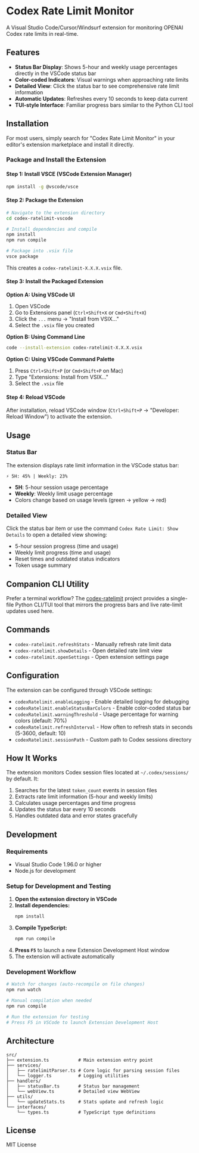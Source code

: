 # Codex Rate Limit Monitor

A Visual Studio Code/Cursor/Windsurf extension for monitoring OPENAI Codex rate limits in real-time.

## Features

- **Status Bar Display**: Shows 5-hour and weekly usage percentages directly in the VSCode status bar
- **Color-coded Indicators**: Visual warnings when approaching rate limits
- **Detailed View**: Click the status bar to see comprehensive rate limit information
- **Automatic Updates**: Refreshes every 10 seconds to keep data current
- **TUI-style Interface**: Familiar progress bars similar to the Python CLI tool

## Installation

For most users, simply search for "Codex Rate Limit Monitor" in your editor's extension marketplace and install it directly.

### Package and Install the Extension

#### Step 1: Install VSCE (VSCode Extension Manager)
```bash
npm install -g @vscode/vsce
```

#### Step 2: Package the Extension
```bash
# Navigate to the extension directory
cd codex-ratelimit-vscode

# Install dependencies and compile
npm install
npm run compile

# Package into .vsix file
vsce package
```

This creates a `codex-ratelimit-X.X.X.vsix` file.

#### Step 3: Install the Packaged Extension

**Option A: Using VSCode UI**
1. Open VSCode
2. Go to Extensions panel (`Ctrl+Shift+X` or `Cmd+Shift+X`)
3. Click the `...` menu → "Install from VSIX..."
4. Select the `.vsix` file you created

**Option B: Using Command Line**
```bash
code --install-extension codex-ratelimit-X.X.X.vsix
```

**Option C: Using VSCode Command Palette**
1. Press `Ctrl+Shift+P` (or `Cmd+Shift+P` on Mac)
2. Type "Extensions: Install from VSIX..."
3. Select the `.vsix` file

#### Step 4: Reload VSCode
After installation, reload VSCode window (`Ctrl+Shift+P` → "Developer: Reload Window") to activate the extension.

## Usage

### Status Bar

The extension displays rate limit information in the VSCode status bar:

```
⚡ 5H: 45% | Weekly: 23%
```

- **5H**: 5-hour session usage percentage
- **Weekly**: Weekly limit usage percentage
- Colors change based on usage levels (green → yellow → red)

### Detailed View

Click the status bar item or use the command `Codex Rate Limit: Show Details` to open a detailed view showing:

- 5-hour session progress (time and usage)
- Weekly limit progress (time and usage)
- Reset times and outdated status indicators
- Token usage summary

## Companion CLI Utility

Prefer a terminal workflow? The [codex-ratelimit](https://github.com/xiangz19/codex-ratelimit) project provides a single-file Python CLI/TUI tool that mirrors the progress bars and live rate-limit updates used here.

## Commands

- `codex-ratelimit.refreshStats` - Manually refresh rate limit data
- `codex-ratelimit.showDetails` - Open detailed rate limit view
- `codex-ratelimit.openSettings` - Open extension settings page

## Configuration

The extension can be configured through VSCode settings:

- `codexRatelimit.enableLogging` - Enable detailed logging for debugging
- `codexRatelimit.enableStatusBarColors` - Enable color-coded status bar
- `codexRatelimit.warningThreshold` - Usage percentage for warning colors (default: 70%)
- `codexRatelimit.refreshInterval` - How often to refresh stats in seconds (5-3600, default: 10)
- `codexRatelimit.sessionPath` - Custom path to Codex sessions directory

## How It Works

The extension monitors Codex session files located at `~/.codex/sessions/` by default. It:

1. Searches for the latest `token_count` events in session files
2. Extracts rate limit information (5-hour and weekly limits)
3. Calculates usage percentages and time progress
4. Updates the status bar every 10 seconds
5. Handles outdated data and error states gracefully

## Development

### Requirements

- Visual Studio Code 1.96.0 or higher
- Node.js for development

### Setup for Development and Testing

1. **Open the extension directory in VSCode**
2. **Install dependencies:**
   ```bash
   npm install
   ```
3. **Compile TypeScript:**
   ```bash
   npm run compile
   ```
4. **Press `F5`** to launch a new Extension Development Host window
5. The extension will activate automatically

### Development Workflow

```bash
# Watch for changes (auto-recompile on file changes)
npm run watch

# Manual compilation when needed
npm run compile

# Run the extension for testing
# Press F5 in VSCode to launch Extension Development Host
```

## Architecture

```
src/
├── extension.ts           # Main extension entry point
├── services/
│   ├── ratelimitParser.ts # Core logic for parsing session files
│   └── logger.ts          # Logging utilities
├── handlers/
│   ├── statusBar.ts       # Status bar management
│   └── webView.ts         # Detailed view WebView
├── utils/
│   └── updateStats.ts     # Stats update and refresh logic
└── interfaces/
    └── types.ts           # TypeScript type definitions
```

## License

MIT License
